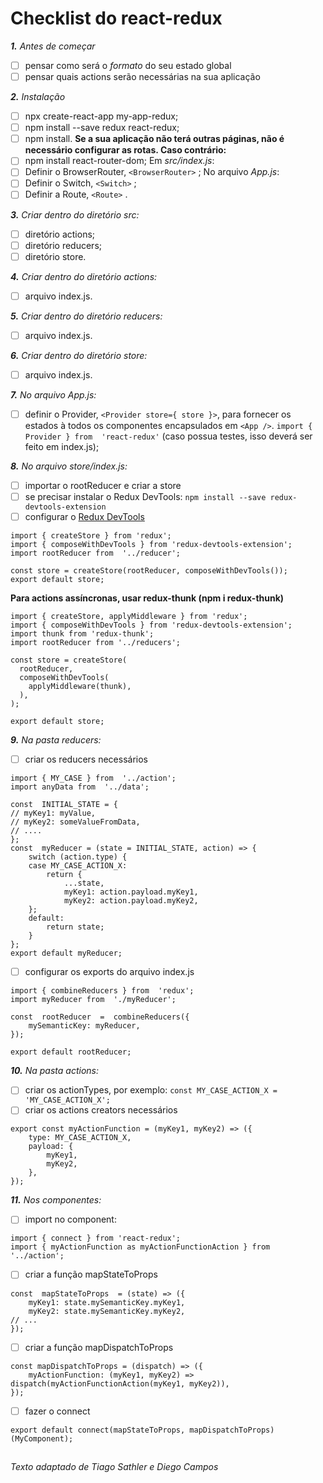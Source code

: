 # Checklist do react-redux

***1.** Antes de começar*
- [ ] pensar como será o *formato* do seu estado global
- [ ] pensar quais actions serão necessárias na sua aplicação

***2.** Instalação*
- [ ] npx create-react-app my-app-redux;
- [ ] npm install --save redux react-redux;
- [ ] npm install.
 **Se a sua aplicação não terá outras páginas, não é necessário configurar as rotas. Caso contrário:**
- [ ]  npm install react-router-dom;
Em *src/index.js*: 
- [ ] Definir o BrowserRouter,  `<BrowserRouter>` ;
No arquivo *App.js*: 
- [ ]  Definir o Switch,  `<Switch>`  ;
- [ ] Definir a Route,  `<Route>`  .

***3.** Criar dentro do diretório src:*
- [ ] diretório actions;
- [ ] diretório reducers;
- [ ] diretório store.

***4.** Criar dentro do diretório actions:*
- [ ] arquivo index.js.

***5.** Criar dentro do diretório reducers:*
- [ ] arquivo index.js.

***6.** Criar dentro do diretório store:*
- [ ] arquivo index.js.

***7.** No arquivo App.js:*
- [ ] definir o Provider, `<Provider store={ store }>`, para fornecer os estados à todos os componentes encapsulados em `<App />`. `import { Provider } from  'react-redux'` (caso possua testes, isso deverá ser feito em index.js);

***8.** No arquivo store/index.js:*
- [ ] importar o rootReducer e criar a store
- [ ] se precisar instalar o Redux DevTools: `npm install --save redux-devtools-extension` 
- [ ] configurar o [Redux DevTools](https://github.com/reduxjs/redux-devtools)
```
import { createStore } from 'redux';
import { composeWithDevTools } from 'redux-devtools-extension';
import rootReducer from  '../reducer';

const store = createStore(rootReducer, composeWithDevTools());
export default store;
```
**Para actions assíncronas, usar redux-thunk (npm i redux-thunk)**
```
import { createStore, applyMiddleware } from 'redux';
import { composeWithDevTools } from 'redux-devtools-extension';
import thunk from 'redux-thunk';
import rootReducer from '../reducers';

const store = createStore(
  rootReducer,
  composeWithDevTools(
    applyMiddleware(thunk),
  ),
);

export default store;
```
***9.** Na pasta reducers:*
- [ ] criar os reducers necessários
```
import { MY_CASE } from  '../action';
import anyData from  '../data';

const  INITIAL_STATE = {
// myKey1: myValue,
// myKey2: someValueFromData,
// ....
};
const  myReducer = (state = INITIAL_STATE, action) => {
	switch (action.type) {
	case MY_CASE_ACTION_X:
		return {
			...state,
			myKey1: action.payload.myKey1,
			myKey2: action.payload.myKey2,			
	};
	default:
		return state;
	}
};
export default myReducer;
```
- [ ] configurar os exports do arquivo index.js
```
import { combineReducers } from  'redux';
import myReducer from  './myReducer';

const  rootReducer  =  combineReducers({
	mySemanticKey: myReducer,
});

export default rootReducer;
```

***10.** Na pasta actions:*
- [ ] criar os actionTypes, por exemplo: `const MY_CASE_ACTION_X = 'MY_CASE_ACTION_X';`
- [ ] criar os actions creators necessários
```
export const myActionFunction = (myKey1, myKey2) => ({
	type: MY_CASE_ACTION_X,
	payload: {
		myKey1,
		myKey2,
	},
});
```
***11.** Nos componentes:*
- [ ] import no component:
```
import { connect } from 'react-redux';
import { myActionFunction as myActionFunctionAction } from '../action';
```
- [ ] criar a função mapStateToProps
```
const  mapStateToProps  = (state) => ({
	myKey1: state.mySemanticKey.myKey1,
	myKey2: state.mySemanticKey.myKey2,
// ...
});
```
- [ ] criar a função mapDispatchToProps
```
const mapDispatchToProps = (dispatch) => ({
	myActionFunction: (myKey1, myKey2) => dispatch(myActionFunctionAction(myKey1, myKey2)),
});
```
- [ ] fazer o connect
```
export default connect(mapStateToProps, mapDispatchToProps)(MyComponent);
```
##
*Texto adaptado de Tiago Sathler e Diego Campos* 
